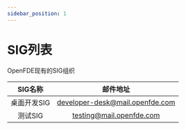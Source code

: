 ```yaml
---
sidebar_position: 1
---
```


# SIG列表

OpenFDE现有的SIG组织

|   SIG名称 | 邮件地址 | 
| :----: | :----: | 
| 桌面开发SIG | developer-desk@mail.openfde.com | 
| 测试SIG | testing@mail.openfde.com | 